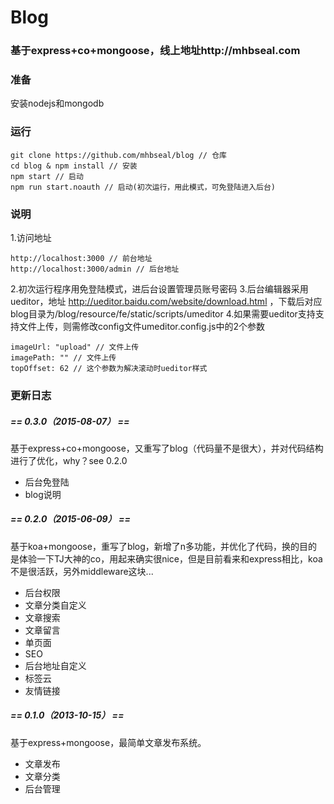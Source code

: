 # Blog
### 基于express+co+mongoose，线上地址http://mhbseal.com

### 准备

安装nodejs和mongodb

### 运行
    
    git clone https://github.com/mhbseal/blog // 仓库
    cd blog & npm install // 安装
    npm start // 启动
    npm run start.noauth // 启动(初次运行，用此模式，可免登陆进入后台)
    
### 说明

1.访问地址

    http://localhost:3000 // 前台地址
    http://localhost:3000/admin // 后台地址

2.初次运行程序用免登陆模式，进后台设置管理员账号密码
3.后台编辑器采用ueditor，地址 http://ueditor.baidu.com/website/download.html ，下载后对应blog目录为/blog/resource/fe/static/scripts/umeditor
4.如果需要ueditor支持支持文件上传，则需修改config文件umeditor.config.js中的2个参数

    imageUrl: "upload" // 文件上传
    imagePath: "" // 文件上传
    topOffset: 62 // 这个参数为解决滚动时ueditor样式

### 更新日志

##### == 0.3.0（2015-08-07） ==
基于express+co+mongoose，又重写了blog（代码量不是很大），并对代码结构进行了优化，why？see 0.2.0

+ 后台免登陆
+ blog说明

##### == 0.2.0（2015-06-09） ==
基于koa+mongoose，重写了blog，新增了n多功能，并优化了代码，换的目的是体验一下TJ大神的co，用起来确实很nice，但是目前看来和express相比，koa不是很活跃，另外middleware这块...

+ 后台权限
+ 文章分类自定义
+ 文章搜索
+ 文章留言
+ 单页面
+ SEO
+ 后台地址自定义
+ 标签云
+ 友情链接

##### == 0.1.0（2013-10-15） ==
基于express+mongoose，最简单文章发布系统。

+ 文章发布
+ 文章分类
+ 后台管理
　  
